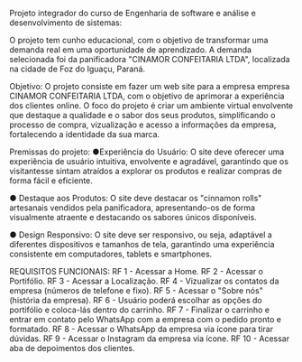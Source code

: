 Projeto integrador do curso de Engenharia de software e análise e desenvolvimento de sistemas:

O projeto tem cunho educacional, com o objetivo de transformar uma demanda real em uma oportunidade de aprendizado. A demanda selecionada foi da panificadora "CINAMOR CONFEITARIA LTDA", localizada na cidade de Foz do Iguaçu, Paraná.

Objetivo: O projeto consiste em fazer um web site para a empresa empresa CINAMOR CONFEITARIA LTDA, com o objetivo de aprimorar a experiência dos clientes online. O foco do projeto é criar um ambiente virtual envolvente que destaque a qualidade e o sabor dos seus produtos, simplificando o processo de compra, vizualização e acesso a informações da empresa, fortalecendo a identidade da sua marca.

Premissas do projeto: ●Experiência do Usuário: O site deve oferecer uma experiência de usuário intuitiva, envolvente e agradável, garantindo que os visitantesse sintam atraídos a explorar os produtos e realizar compras de forma fácil e eficiente.

● Destaque aos Produtos: O site deve destacar os "cinnamon rolls" artesanais vendidos pela panificadora, apresentando-os de forma visualmente atraente e destacando os sabores únicos disponíveis.

● Design Responsivo: O site deve ser responsivo, ou seja, adaptável a diferentes dispositivos e tamanhos de tela, garantindo uma experiência consistente em computadores, tablets e smartphones.

REQUISITOS FUNCIONAIS: RF 1 - Acessar a Home. RF 2 - Acessar o Portifólio. RF 3 - Acessar a Localização. RF 4 - Vizualizar os contatos da empresa (números de telefone e fixo). RF 5 - Acessar o "Sobre nós" (história da empresa). RF 6 - Usuário poderá escolhar as opções do portifólio e coloca-lás dentro do carrinho. RF 7 - Finalizar o carrinho e entrar em contato pelo WhatsApp com a empresa com o pedido pronto e formatado. RF 8 - Acessar o WhatsApp da empresa via ícone para tirar dúvidas. RF 9 - Acessar o Instagram da empresa via ícone. RF 10 - Acessar aba de depoimentos dos clientes.
